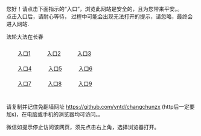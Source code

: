 您好！请点击下面指示的“入口”，浏览此网站是安全的，且为您带来平安。。 <br/>
点击入口后，请耐心等待， 过程中可能会出现无法打开的提示，请忽略，最终会进入网站. </br>

法轮大法在长春<br/>
<div style="padding:10px"><a style="margin:20px" target="_blank" href="https://dnje7jd2a4hku.cloudfront.net/2Qpsp?uszdnbvq" id="ccLink1" rel="nofollow">入口1</a> <a target="_blank" style="margin:20px" href="https://d1d5hfxg7ekayy.cloudfront.net/2Qpsp?naluvpxx" id="ccLink2" rel="nofollow">入口2</a> <a style="margin:20px" target="_blank" href="https://d391ce4gl90xmi.cloudfront.net/2Qpsp?vjoiahk" id="ccLink3" rel="nofollow">入口3</a></div>

<div style="padding:10px" ><a style="margin:20px" target="_blank" href="https://dnje7jd2a4hku.cloudfront.net/2Qpsp?uszdnbvq" id="ccLink4" rel="nofollow">入口4</a> <a style="margin:20px" href="https://d1d5hfxg7ekayy.cloudfront.net/2Qpsp?naluvpxx" target="_blank" id="ccLink5" rel="nofollow">入口5</a> <a style="margin:20px" href="https://d391ce4gl90xmi.cloudfront.net/2Qpsp?vjoiahk" target="_blank" id="ccLink6" rel="nofollow">入口6</a></div>

<div style="padding:10px"><a style="margin:20px" target="_blank" href="https://dnje7jd2a4hku.cloudfront.net/2Qpsp?uszdnbvq" id="ccLink7" rel="nofollow">入口7</a> <a style="margin:20px" href="https://d1d5hfxg7ekayy.cloudfront.net/2Qpsp?naluvpxx" target="_blank" id="ccLink8" rel="nofollow">入口8</a> <a style="margin:20px" target="_blank" href="https://d391ce4gl90xmi.cloudfront.net/2Qpsp?vjoiahk" id="ccLink9" rel="nofollow">入口9</a></div>

<br/>



请复制并记住免翻墙网址 https://github.com/yntd/changchunzx (http后一定要加s)，在电脑或手机的浏览器均可访问。。<br/>

微信如提示停止访问该网页，须先点击右上角，选择浏览器打开。

